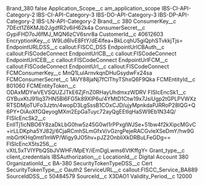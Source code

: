 <?xml version="1.0" encoding="UTF-8"?>
<CustomMetadata xmlns="http://soap.sforce.com/2006/04/metadata" xmlns:xsi="http://www.w3.org/2001/XMLSchema-instance" xmlns:xsd="http://www.w3.org/2001/XMLSchema">
    <label>Brand_380</label>
    <protected>false</protected>
    <values>
        <field>Application_Scope__c</field>
        <value xsi:type="xsd:string">am_application_scope IBS-CI-API-Category-2 IBS-CI-API-Category-3 IBS-DO-API-Category-3 IBS-DP-API-Category-2 IBS-LN-API-Category-2</value>
    </values>
    <values>
        <field>Brand__c</field>
        <value xsi:type="xsd:string">380</value>
    </values>
    <values>
        <field>ConsumerKey__c</field>
        <value xsi:type="xsd:string">7DEct1Z6KMJb2JgdfR2v6iH62k4a</value>
    </values>
    <values>
        <field>ConsumerSecret__c</field>
        <value xsi:type="xsd:string">GypiFHD7oJ6fMJ_MQN6zCV6snr8a</value>
    </values>
    <values>
        <field>CustomerId__c</field>
        <value xsi:type="xsd:string">40612603</value>
    </values>
    <values>
        <field>EncryptionKey__c</field>
        <value xsi:type="xsd:string">W9Ld6IvE8FtY/dE4lfea+BkLcqhU5giQphSTvkkjTjs=</value>
    </values>
    <values>
        <field>EndpointURLDSS__c</field>
        <value xsi:type="xsd:string">callout:FISCC_DSS</value>
    </values>
    <values>
        <field>EndpointUrlCBAuth__c</field>
        <value xsi:type="xsd:string">callout:FISCodeConnect</value>
    </values>
    <values>
        <field>EndpointUrlCB__c</field>
        <value xsi:type="xsd:string">callout:FISCodeConnect</value>
    </values>
    <values>
        <field>EndpointUrlCEB__c</field>
        <value xsi:type="xsd:string">callout:FISCodeConnect</value>
    </values>
    <values>
        <field>EndpointUrlFCM__c</field>
        <value xsi:type="xsd:string">callout:FISCodeConnect</value>
    </values>
    <values>
        <field>EndpointUrl__c</field>
        <value xsi:type="xsd:string">callout:FISCodeConnect</value>
    </values>
    <values>
        <field>FCMConsumerKey__c</field>
        <value xsi:type="xsd:string">MnQ1LulArnvkqnDHuGsydwFx24sa</value>
    </values>
    <values>
        <field>FCMConsumerSecret__c</field>
        <value xsi:type="xsd:string">1AVY88jaNj7fClThyTShxQ6F9Qka</value>
    </values>
    <values>
        <field>FCMEntityId__c</field>
        <value xsi:type="xsd:string">801060</value>
    </values>
    <values>
        <field>FCMEntityToken__c</field>
        <value xsi:type="xsd:string">ODAxMDYwVEVSQUZJTkE6ZjFnZ0RHayUhdmxzWDRV</value>
    </values>
    <values>
        <field>FISIcEncSk1__c</field>
        <value xsi:type="xsd:string">GYBuxKtJ91Iq37HN5Bl6FG5k89XlP6u/4YMtD1Ctw19x7JsiUgp2tGPLPVWXzRTSDMjoTUFo3Jztn/4wopD3LgSssB1COxCJD/ujyMpnkdaPJRRoP28IQG+Q6PY+OiAoXfGQeyogMXm2EpGaTuyc72ayQgEEtIqHaSW9Eb1N34Q/</value>
    </values>
    <values>
        <field>FISIcEncSk2__c</field>
        <value xsi:type="xsd:string">EnIlTj1icNBO6Y8zaDkLbG0hw5z45G0wI1rPPxglWJSe+51bw4f2kXipcMGvC+irLLDKpha5YJ82j/6CjaRCmhSLmGfxV/vGzrgPejeRACGvleXSeDmY/hw9GmbGrtKHq0mtl1mWP/Wigy9JO5hv+pJZ2OnbIiXkDRBuLFeGDg==</value>
    </values>
    <values>
        <field>FISIcEncX5ts256__c</field>
        <value xsi:type="xsd:string">vXtL5xTVIYPbQSbJVWHF/MpEY/iEmDgLwms6VtKffgY=</value>
    </values>
    <values>
        <field>Grant_type__c</field>
        <value xsi:type="xsd:string">client_credentials</value>
    </values>
    <values>
        <field>IBSAuthorization__c</field>
        <value xsi:nil="true"/>
    </values>
    <values>
        <field>LocationId__c</field>
        <value xsi:type="xsd:string">Digital Account 380</value>
    </values>
    <values>
        <field>OrganizationId__c</field>
        <value xsi:type="xsd:string">BA-380</value>
    </values>
    <values>
        <field>SecurityTokenTypeDSS__c</field>
        <value xsi:type="xsd:string">Cert</value>
    </values>
    <values>
        <field>SecurityTokenType__c</field>
        <value xsi:type="xsd:string">Oauth2</value>
    </values>
    <values>
        <field>ServiceURL__c</field>
        <value xsi:type="xsd:string">callout:FISCC_Service_BA889</value>
    </values>
    <values>
        <field>SourceIdDSS__c</field>
        <value xsi:type="xsd:string">50484579</value>
    </values>
    <values>
        <field>SourceId__c</field>
        <value xsi:type="xsd:string">X3DAO1</value>
    </values>
    <values>
        <field>Validity_Period__c</field>
        <value xsi:type="xsd:string">12000</value>
    </values>
</CustomMetadata>
